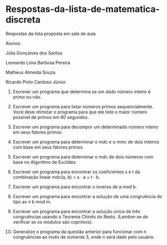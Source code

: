 # Respostas-da-lista-de-matematica-discreta
 Respostas da lista proposta em sala de aula

Alunos:

Júlia Gonçalves dos Santos

Leonardo Lima Barbosa Pereira

Matheus Almeida Souza

Ricardo Pinto Cardoso Júnior

1. Escrever um programa que determina se um dado número inteiro é primo ou não.

2. Escrever um programa para listar números primos sequencialmente. Você deve
otimizar o programa para que ele liste o maior número possível de primos em 60
segundos.

3. Escrever um programa para decompor um determinado número inteiro em seus
fatores primos.

4. Escrever um programa para determinar o mdc e o mmc de dois inteiros com base
em seus fatores primos.

5. Escrever um programa para determinar o mdc de dois números com base no Algoritmo de Euclides.

6. Escrever um programa para encontrar os coeficientes s e t da combinação linear
mdc(a, b) = s · a + t · b.

7. Escrever um programa para encontrar o inverso de a mod b.

8. Escrever um programa para encontrar a solução de uma congruência do tipo ax ≡
b mod m.

9. Escrever um programa para encontrar a solução única de três congruências usando
o Teorema Chinês do Resto. (Lembre-se de verificar se os módulos são coprimos).

10. Generalize o programa da questão anterior para funcionar com n congruências ao
invés de somente 3, onde n será dado pelo usuário.

